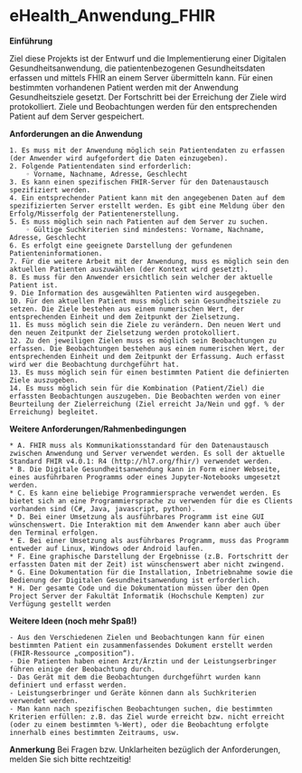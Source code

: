 # eHealth_Anwendung_FHIR

**Einführung**

Ziel diese Projekts ist der Entwurf und die Implementierung einer Digitalen Gesundheitsanwendung, die patientenbezogenen Gesundheitsdaten erfassen und mittels FHIR an einem Server übermitteln kann.
Für einen bestimmten vorhandenen Patient werden mit der Anwendung Gesundheitsziele gesetzt. Der Fortschritt bei der Erreichung der Ziele wird protokolliert. Ziele und Beobachtungen werden für den entsprechenden Patient auf dem Server gespeichert.

**Anforderungen an die Anwendung**

    1. Es muss mit der Anwendung möglich sein Patientendaten zu erfassen (der Anwender wird aufgefordert die Daten einzugeben).
    2. Folgende Patientendaten sind erforderlich:
        ◦ Vorname, Nachname, Adresse, Geschlecht
    3. Es kann einen spezifischen FHIR-Server für den Datenaustausch spezifiziert werden.
    4. Ein entsprechender Patient kann mit den angegebenen Daten auf dem spezifizierten Server erstellt werden. Es gibt eine Meldung über den Erfolg/Misserfolg der Patientenerstellung.
    5. Es muss möglich sein nach Patienten auf dem Server zu suchen.
        ◦ Gültige Suchkriterien sind mindestens: Vorname, Nachname, Adresse, Geschlecht
    6. Es erfolgt eine geeignete Darstellung der gefundenen Patienteninformationen.
    7. Für die weitere Arbeit mit der Anwendung, muss es möglich sein den aktuellen Patienten auszuwählen (der Kontext wird gesetzt).
    8. Es muss für den Anwender ersichtlich sein welcher der aktuelle Patient ist. 
    9. Die Information des ausgewählten Patienten wird ausgegeben.
    10. Für den aktuellen Patient muss möglich sein Gesundheitsziele zu setzen. Die Ziele bestehen aus einem numerischen Wert, der entsprechenden Einheit und dem Zeitpunkt der Zielsetzung.
    11. Es muss möglich sein die Ziele zu verändern. Den neuen Wert und den neuen Zeitpunkt der Zielsetzung werden protokolliert.
    12. Zu den jeweiligen Zielen muss es möglich sein Beobachtungen zu erfassen. Die Beobachtungen bestehen aus einem numerischen Wert, der entsprechenden Einheit und dem Zeitpunkt der Erfassung. Auch erfasst wird wer die Beobachtung durchgeführt hat.
    13. Es muss möglich sein für einen bestimmten Patient die definierten Ziele auszugeben.
    14. Es muss möglich sein für die Kombination (Patient/Ziel) die erfassten Beobachtungen auszugeben. Die Beobachten werden von einer Beurteilung der Zielerreichung (Ziel erreicht Ja/Nein und ggf. % der Erreichung) begleitet. 

**Weitere Anforderungen/Rahmenbedingungen**

    * A. FHIR muss als Kommunikationsstandard für den Datenaustausch zwischen Anwendung und Server verwendet werden. Es soll der aktuelle Standard FHIR v4.0.1: R4 (http://hl7.org/fhir/) verwendet werden. 
    * B. Die Digitale Gesundheitsanwendung kann in Form einer Webseite, eines ausführbaren Programms oder eines Jupyter-Notebooks umgesetzt werden.
    * C. Es kann eine beliebige Programmiersprache verwendet werden. Es bietet sich an eine Programmiersprache zu verwenden für die es Clients vorhanden sind (C#, Java, javascript, python). 
    * D. Bei einer Umsetzung als ausführbares Programm ist eine GUI wünschenswert. Die Interaktion mit dem Anwender kann aber auch über den Terminal erfolgen.
    * E. Bei einer Umsetzung als ausführbares Programm, muss das Programm entweder auf Linux, Windows oder Android laufen.
    * F. Eine graphische Darstellung der Ergebnisse (z.B. Fortschritt der erfassten Daten mit der Zeit) ist wünschenswert aber nicht zwingend. 
    * G. Eine Dokumentation für die Installation, Inbetriebnahme sowie die Bedienung der Digitalen Gesundheitsanwendung ist erforderlich.
    * H. Der gesamte Code und die Dokumentation müssen über den Open Project Server der Fakultät Informatik (Hochschule Kempten) zur Verfügung gestellt werden 

**Weitere Ideen (noch mehr Spaß!)**

    - Aus den Verschiedenen Zielen und Beobachtungen kann für einen bestimmten Patient ein zusammenfassendes Dokument erstellt werden (FHIR-Ressource „composition“).
    - Die Patienten haben einen Arzt/Ärztin und der Leistungserbringer führen einige der Beobachtung durch.
    - Das Gerät mit dem die Beobachtungen durchgeführt wurden kann definiert und erfasst werden.
    - Leistungserbringer und Geräte können dann als Suchkriterien verwendet werden.
    - Man kann nach spezifischen Beobachtungen suchen, die bestimmten Kriterien erfüllen: z.B. das Ziel wurde erreicht bzw. nicht erreicht (oder zu einem bestimmten %-Wert), oder die Beobachtung erfolgte innerhalb eines bestimmten Zeitraums, usw.

**Anmerkung**
Bei Fragen bzw. Unklarheiten bezüglich der Anforderungen, melden Sie sich bitte rechtzeitig!
